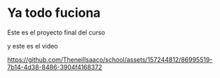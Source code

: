 # Ya todo fuciona 

Este es el proyecto final del curso

y este es el video

https://github.com/Theneillsaaco/school/assets/157244812/86995519-7b14-4d38-8486-3904f4168372

